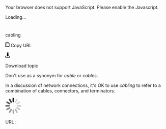Your browser does not support JavaScript. Please enable the Javascript.

Loading...

# 

cabling

![Copy URL](cabling_files/Copy.png)
Copy URL

![Download](cabling_files/Download.png)

Download topic

Don't use as a synonym for *cable* or *cables*. 

In a discussion of network connections, it's OK to use *cabling* to refer to a combination of cables, connectors, and terminators.

![In progress](cabling_files/activity-large.gif)

URL :
